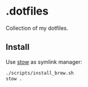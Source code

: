 # .dotfiles

Collection of my dotfiles.

## Install

Use [stow](https://www.gnu.org/software/stow/) as symlink manager:

```sh
./scripts/install_brew.sh
stow .
```
